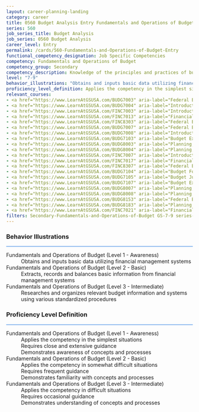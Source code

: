 ```yaml
---
layout: career-planning-landing
category: career
title: 0560 Budget Analysis Entry Fundamentals and Operations of Budget
series: 560
job_series_title: Budget Analysis
job_series: 0560 Budget Analysis
career_level: Entry
permalink: /cards/560-Fundamentals-and-Operations-of-Budget-Entry
functional_competency_designation: Job Specific Competencies
competency: Fundamentals and Operations of Budget
competency_group: Secondary
competency_description: Knowledge of the principles and practices of budget administration and analysis; including preparing, justifying, reporting on, and executing the budget; and the relationships among program, budget, accounting, and reporting systems
level: "7-9"
behavior_illustrations: "Obtains and inputs basic data utilizing financial management systems ? Extracts, records and balances basic information from financial management systems ? Researches and organizes relevant budget information and systems using various standardized procedures"
proficiency_level_definition: Applies the competency in the simplest situations ? Requires close and extensive guidance ? Demonstrates awareness of concepts and processes ? Applies the competency in somewhat difficult situations ? Requires frequent guidance ? Demonstrates familiarity with concepts and processes  ? Applies the competency in difficult situations ? Requires occasional guidance ? Demonstrates understanding of concepts and processes
relevant_courses: 
- <a href="https://www.LearnAtGSUSA.com/BUDG7003" aria-label="Federal Budgeting for Non-Budgeting Personnel (BUDG7000), GSU - https://www.LearnAtGSUSA.com/BUDG7003">Federal Budgeting for Non-Budgeting Personnel (BUDG7000), GSU</a>
- <a href="https://www.LearnAtGSUSA.com/BUDG7004" aria-label="Introduction to Federal Budgeting (BUDG7001), GSU - https://www.LearnAtGSUSA.com/BUDG7004">Introduction to Federal Budgeting (BUDG7001), GSU</a>
- <a href="https://www.LearnAtGSUSA.com/FINC7003" aria-label="Introduction to Financial Management (FINC7000), GSU - https://www.LearnAtGSUSA.com/FINC7003">Introduction to Financial Management (FINC7000), GSU</a>
- <a href="https://www.LearnAtGSUSA.com/FINC7013" aria-label="Financial Management Bootcamp for New Federal Managers (FINC7010), GSU - https://www.LearnAtGSUSA.com/FINC7013">Financial Management Bootcamp for New Federal Managers (FINC7010), GSU</a>
- <a href="https://www.LearnAtGSUSA.com/FINC8303" aria-label="Federal Budgeting, Execution and Accounting&#58; The Relationship (FINC8300), GSU - https://www.LearnAtGSUSA.com/FINC8303">Federal Budgeting, Execution and Accounting&#58; The Relationship (FINC8300), GSU</a>
- <a href="https://www.LearnAtGSUSA.com/BUDG7007" aria-label="Federal Budgeting for Non-Budgeting Personnel (BUDG7000), GSU - https://www.LearnAtGSUSA.com/BUDG7007">Federal Budgeting for Non-Budgeting Personnel (BUDG7000), GSU</a>
- <a href="https://www.LearnAtGSUSA.com/BUDG7008" aria-label="Introduction to Federal Budgeting (BUDG7001), GSU - https://www.LearnAtGSUSA.com/BUDG7008">Introduction to Federal Budgeting (BUDG7001), GSU</a>
- <a href="https://www.LearnAtGSUSA.com/BUDG7103" aria-label="Budget Execution (BUDG7100), GSU - https://www.LearnAtGSUSA.com/BUDG7103">Budget Execution (BUDG7100), GSU</a>
- <a href="https://www.LearnAtGSUSA.com/BUDG8003" aria-label="Planning, Programming, Budgeting and Execution (PPBE) (BUDG8000), GSU - https://www.LearnAtGSUSA.com/BUDG8003">Planning, Programming, Budgeting and Execution (PPBE) (BUDG8000), GSU</a>
- <a href="https://www.LearnAtGSUSA.com/BUDG8004" aria-label="Planning, Programming, Budgeting and Execution (PPBE), Army (BUDG8001), GSU - https://www.LearnAtGSUSA.com/BUDG8004">Planning, Programming, Budgeting and Execution (PPBE), Army (BUDG8001), GSU</a>
- <a href="https://www.LearnAtGSUSA.com/FINC7007" aria-label="Introduction to Financial Management (FINC7000), GSU - https://www.LearnAtGSUSA.com/FINC7007">Introduction to Financial Management (FINC7000), GSU</a>
- <a href="https://www.LearnAtGSUSA.com/FINC7017" aria-label="Financial Management Bootcamp for New Federal Managers (FINC7010), GSU - https://www.LearnAtGSUSA.com/FINC7017">Financial Management Bootcamp for New Federal Managers (FINC7010), GSU</a>
- <a href="https://www.LearnAtGSUSA.com/FINC8307" aria-label="Federal Budgeting, Execution and Accounting&#58; The Relationship (FINC8300), GSU - https://www.LearnAtGSUSA.com/FINC8307">Federal Budgeting, Execution and Accounting&#58; The Relationship (FINC8300), GSU</a>
- <a href="https://www.LearnAtGSUSA.com/BUDG7104" aria-label="Budget Formulation (BUDG7101), GSU - https://www.LearnAtGSUSA.com/BUDG7104">Budget Formulation (BUDG7101), GSU</a>
- <a href="https://www.LearnAtGSUSA.com/BUDG7105" aria-label="Budget Justification and Presentation (BUDG7102), GSU - https://www.LearnAtGSUSA.com/BUDG7105">Budget Justification and Presentation (BUDG7102), GSU</a>
- <a href="https://www.LearnAtGSUSA.com/BUDG7107" aria-label="Budget Execution (BUDG7100), GSU - https://www.LearnAtGSUSA.com/BUDG7107">Budget Execution (BUDG7100), GSU</a>
- <a href="https://www.LearnAtGSUSA.com/BUDG8007" aria-label="Planning, Programming, Budgeting and Execution (PPBE) (BUDG8000), GSU - https://www.LearnAtGSUSA.com/BUDG8007">Planning, Programming, Budgeting and Execution (PPBE) (BUDG8000), GSU</a>
- <a href="https://www.LearnAtGSUSA.com/BUDG8008" aria-label="Planning, Programming, Budgeting and Execution (PPBE), Army (BUDG8001), GSU - https://www.LearnAtGSUSA.com/BUDG8008">Planning, Programming, Budgeting and Execution (PPBE), Army (BUDG8001), GSU</a>
- <a href="https://www.LearnAtGSUSA.com/BUDG8153" aria-label="Federal Budget Analysis Using Microsoft Excel (BUDG8150), GSU - https://www.LearnAtGSUSA.com/BUDG8153">Federal Budget Analysis Using Microsoft Excel (BUDG8150), GSU</a>
- <a href="https://www.LearnAtGSUSA.com/BUDG8183" aria-label="Planning, Budgeting and Performance Measurement (BUDG8180), GSU - https://www.LearnAtGSUSA.com/BUDG8183">Planning, Budgeting and Performance Measurement (BUDG8180), GSU</a>
- <a href="https://www.LearnAtGSUSA.com/FINC7021" aria-label="Financial Management Bootcamp for New Federal Managers (FINC7010), GSU - https://www.LearnAtGSUSA.com/FINC7021">Financial Management Bootcamp for New Federal Managers (FINC7010), GSU</a>
filters: Secondary-Fundamentals-and-Operations-of-Budget GS-7-9 series-0560
---
```


<div class="desktop:grid-col-6 margin-y-3">
  <div class="border-top-2 bg-white padding-3 shadow-5 height-full members-hover border-1px button-border border-top-blue radius-lg card-text-color">
    <h3>Behavior Illustrations</h3>
    <hr style="background-color: #1b74e0 !important;"/>
    <dl class="text-base card-content-color"><dt>Fundamentals and Operations of Budget (Level 1 - Awareness)</dt><dd>Obtains and inputs basic data utilizing financial management systems</dd><dt>Fundamentals and Operations of Budget (Level 2 - Basic)</dt><dd>Extracts, records and balances basic information from financial management systems</dd><dt>Fundamentals and Operations of Budget (Level 3 - Intermediate)</dt><dd>Researches and organizes relevant budget information and systems using various standardized procedures</dd></dl>
  </div>
</div>
<div class="desktop:grid-col-6 margin-y-3">
  <div class="border-top-2 bg-white padding-3 shadow-5 height-full members-hover border-1px button-border border-top-blue radius-lg card-text-color">
    <h3>Proficiency Level Definition</h3>
     <hr style="background-color: #1b74e0 !important;"/>
    <dl class="text-base card-content-color"><dt>Fundamentals and Operations of Budget (Level 1 - Awareness)</dt><dd>Applies the competency in the simplest situations </dd><dd> Requires close and extensive guidance </dd><dd> Demonstrates awareness of concepts and processes</dd><dt>Fundamentals and Operations of Budget (Level 2 - Basic)</dt><dd>Applies the competency in somewhat difficult situations </dd><dd> Requires frequent guidance </dd><dd> Demonstrates familiarity with concepts and processes </dd><dt>Fundamentals and Operations of Budget (Level 3 - Intermediate)</dt><dd>Applies the competency in difficult situations </dd><dd> Requires occasional guidance </dd><dd> Demonstrates understanding of concepts and processes</dd></dl>
  </div>
</div>
